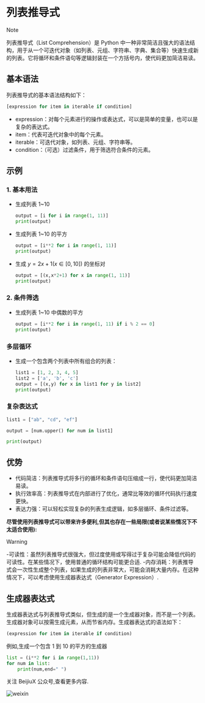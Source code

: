 # 列表推导式

> [!Note]
> 列表推导式（List Comprehension）是 Python 中一种非常简洁且强大的语法结构，用于从一个可迭代对象（如列表、元组、字符串、字典、集合等）快速生成新的列表。它将循环和条件语句等逻辑封装在一个方括号内，使代码更加简洁易读。

## 基本语法

列表推导式的基本语法结构如下：

```python
[expression for item in iterable if condition]
```

- expression：对每个元素进行的操作或表达式，可以是简单的变量，也可以是复杂的表达式。
- item：代表可迭代对象中的每个元素。
- iterable：可迭代对象，如列表、元组、字符串等。
- condition：（可选）过滤条件，用于筛选符合条件的元素。

## 示例

### 1. 基本用法

- 生成列表 1~10

  ```python
  output = [i for i in range(1, 11)]
  print(output)
  ```

- 生成列表 1~10 的平方

  ```python
  output = [i**2 for i in range(1, 11)]
  print(output)
  ```

- 生成 $y=2x+1 (x \in [0,10])$ 的坐标对

  ```python
  output = [(x,x*2+1) for x in range(1, 11)]
  print(output)
  ```

### 2. 条件筛选

- 生成列表 1~10 中偶数的平方

  ```python
  output = [i**2 for i in range(1, 11) if i % 2 == 0]
  print(output)
  ```

### 多层循环

- 生成一个包含两个列表中所有组合的列表：

  ```python
  list1 = [1, 2, 3, 4, 5]
  list2 = ['a', 'b', 'c']
  output = [(x,y) for x in list1 for y in list2]
  print(output)
  ```

### 复杂表达式

```python
list1 = ["ab", "cd", "ef"]

output = [num.upper() for num in list1]

print(output)
```

## 优势

- 代码简洁：列表推导式将多行的循环和条件语句压缩成一行，使代码更加简洁易读。
- 执行效率高：列表推导式在内部进行了优化，通常比等效的循环代码执行速度更快。
- 表达力强：可以轻松实现复杂的列表生成逻辑，如多层循环、条件过滤等。

**尽管使用列表推导式可以带来许多便利,但其也存在一些局限(或者说某些情况下不太适合使用):**

> [!Warning]
> -可读性：虽然列表推导式很强大，但过度使用或写得过于复杂可能会降低代码的可读性。在某些情况下，使用普通的循环结构可能更合适. -内存消耗：列表推导式会一次性生成整个列表，如果生成的列表非常大，可能会消耗大量内存。在这种情况下，可以考虑使用生成器表达式（Generator Expression）.

## 生成器表达式

生成器表达式与列表推导式类似，但生成的是一个生成器对象，而不是一个列表。生成器对象可以按需生成元素，从而节省内存。生成器表达式的语法如下：

```python
(expression for item in iterable if condition)
```

例如,生成一个包含 1 到 10 的平方的生成器

```python
list = (i**2 for i in range(1,11))
for num in list:
    print(num,end=" ")
```

关注 BeijiuX 公众号,查看更多内容.

![weixin](https://images.cnblogs.com/cnblogs_com/blogs/838245/galleries/2441334/t_250119065057_QQ20250119-144852.png)